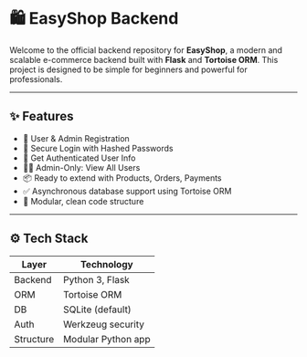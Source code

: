 # 🛍️ EasyShop Backend

Welcome to the official backend repository for **EasyShop**, a modern and scalable e-commerce backend built with **Flask** and **Tortoise ORM**. This project is designed to be simple for beginners and powerful for professionals.

---

## ✨ Features

- 🔐 User & Admin Registration
- 🔑 Secure Login with Hashed Passwords
- 🙋 Get Authenticated User Info
- 🧑‍💻 Admin-Only: View All Users
- 📦 Ready to extend with Products, Orders, Payments
- ✅ Asynchronous database support using Tortoise ORM
- 📁 Modular, clean code structure

---

## ⚙️ Tech Stack

| Layer         | Technology         |
|---------------|--------------------|
| Backend       | Python 3, Flask    |
| ORM           | Tortoise ORM       |
| DB            | SQLite (default)   |
| Auth          | Werkzeug security  |
| Structure     | Modular Python app |
